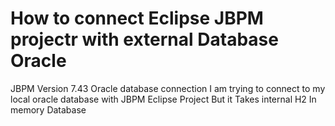 
# How to connect Eclipse JBPM projectr with external Database Oracle

JBPM Version 7.43
Oracle database connection
I am trying to connect to my local oracle database with JBPM Eclipse Project But it Takes internal H2 In memory Database

        